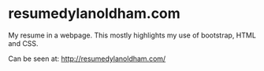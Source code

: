 # resumedylanoldham.com
My resume in a webpage.  This mostly highlights my use of bootstrap, HTML and CSS.

Can be seen at: http://resumedylanoldham.com/
